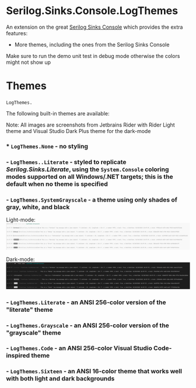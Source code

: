 # Serilog.Sinks.Console.LogThemes

An extension on the great [Serilog Sinks Console](https://github.com/serilog/serilog-sinks-console) which provides the extra features:

 - More themes, including the ones from the Serilog Sinks Console

Make sure to run the demo unit test in debug mode otherwise the colors might not show up



# Themes

`LogThemes.`


The following built-in themes are available:

Note: All images are screenshots from Jetbrains Rider with Rider Light theme and Visual Studio Dark Plus theme for the dark-mode
### * `LogThemes.None` - no styling

###  - `LogThemes..Literate` - styled to replicate _Serilog.Sinks.Literate_, using the `System.Console` coloring modes supported on all Windows/.NET targets; **this is the default when no theme is specified**

###  - `LogThemes.SystemGrayscale` - a theme using only shades of gray, white, and black
Light-mode:
![System Grayscale Light Mode Screenshot](./Assets/Screenshots/SystemGrayscale-light-mode.png "System Grayscale Light Mode Screenshot")

Dark-mode:
![System Grayscale Dark Mode Screenshot](./Assets/Screenshots/SystemGrayscale-dark-mode.png "System Grayscale Dark Mode Screenshot")

###  - `LogThemes.Literate` - an ANSI 256-color version of the "literate" theme
###  - `LogThemes.Grayscale` - an ANSI 256-color version of the "grayscale" theme
###  - `LogThemes.Code` - an ANSI 256-color Visual Studio Code-inspired theme
###  - `LogThemes.Sixteen` - an ANSI 16-color theme that works well with both light and dark backgrounds

